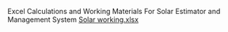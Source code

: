 Excel Calculations and Working Materials For Solar Estimator and Management System
[Solar working.xlsx](https://github.com/user-attachments/files/18430476/Solar.working.xlsx)
